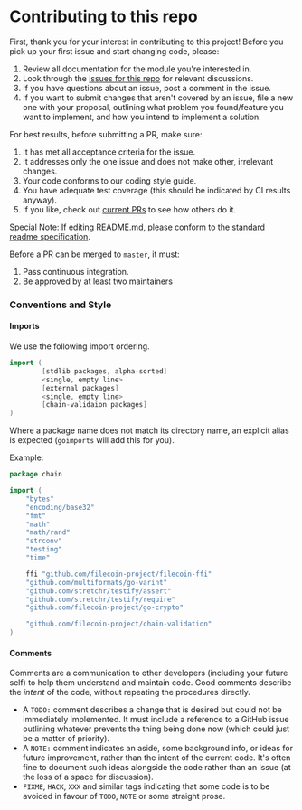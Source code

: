 # Contributing to this repo

First, thank you for your interest in contributing to this project! Before you pick up your first issue and start
changing code, please:

1. Review all documentation for the module you're interested in.
1. Look through the [issues for this repo](https://github.com/filecoin-project/chain-validation/issues) for relevant discussions.
1. If you have questions about an issue, post a comment in the issue.
1. If you want to submit changes that aren't covered by an issue, file a new one with your proposal, outlining what problem you found/feature you want to implement, and how you intend to implement a solution.

For best results, before submitting a PR, make sure:
1. It has met all acceptance criteria for the issue.
1. It addresses only the one issue and does not make other, irrelevant changes.
1. Your code conforms to our coding style guide.
1. You have adequate test coverage (this should be indicated by CI results anyway).
1. If you like, check out [current PRs](https://github.com/filecoin-project/chain-validation/pulls) to see how others do it.

Special Note:
If editing README.md, please conform to the [standard readme specification](https://github.com/RichardLitt/standard-readme/blob/master/spec.md).

Before a PR can be merged to `master`, it must:
1. Pass continuous integration.
1. Be approved by at least two maintainers

### Conventions and Style

#### Imports 
We use the following import ordering.
```go
import (
        [stdlib packages, alpha-sorted]
        <single, empty line>
        [external packages]
        <single, empty line>
        [chain-validaion packages]
)
```

Where a package name does not match its directory name, an explicit alias is expected (`goimports` will add this for you).

Example:

```go
package chain

import (
	"bytes"
	"encoding/base32"
	"fmt"
	"math"
	"math/rand"
	"strconv"
	"testing"
	"time"

	ffi "github.com/filecoin-project/filecoin-ffi"
	"github.com/multiformats/go-varint"
	"github.com/stretchr/testify/assert"
	"github.com/stretchr/testify/require"
	"github.com/filecoin-project/go-crypto"

	"github.com/filecoin-project/chain-validation"
)
```

#### Comments
Comments are a communication to other developers (including your future self) to help them understand and maintain code. Good comments describe the _intent_ of the code, without repeating the procedures directly.

- A `TODO:` comment describes a change that is desired but could not be immediately implemented. It must include a reference to a GitHub issue outlining whatever prevents the thing being done now (which could just be a matter of priority).
- A `NOTE:` comment indicates an aside, some background info, or ideas for future improvement, rather than the intent of the current code. It's often fine to document such ideas alongside the code rather than an issue (at the loss of a space for discussion).
- `FIXME`, `HACK`, `XXX` and similar tags indicating that some code is to be avoided in favour of `TODO`, `NOTE` or some straight prose.
